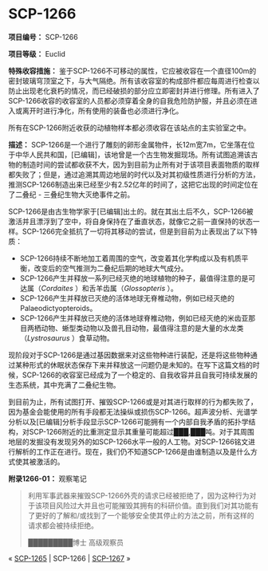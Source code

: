 # SCP-1266
                        


**项目编号：** SCP-1266

**项目等级：** Euclid

**特殊收容措施：** 鉴于SCP-1266不可移动的属性，它应被收容在一个直径100m的密封玻璃穹顶室之下，与大气隔绝。所有该收容室的构成部件都应每周进行检查以防止出现老化衰朽的情况，而已经破损的部分应立即密封并进行修理。所有进入了SCP-1266收容的收容室的人员都必须穿着全身的自我危险防护服，并且必须在进入或离开时进行净化，所有使用的装备也必须进行净化。

所有在SCP-1266附近收获的动植物样本都必须收容在该站点的主实验室之中。

**描述：** SCP-1266是一个进行了雕刻的卵形金属物件，长12m宽7m，它坐落在位于中华人民共和国，[已编辑]，该地曾是一个古生物发掘现场。所有试图追溯该古物的制造时间的尝试都收获不大，因为到目前为止所有对于该项目表面物质的取样都失败了；但是，通过追溯其周边地层的时代以及对其初级性质进行分析的方法，推测SCP-1266制造出来已经至少有2.52亿年的时间了，这把它出现的时间定位在了二叠纪 - 三叠纪生物大灭绝事件之前。

SCP-1266是由古生物学家于[已编辑]出土的。就在其出土后不久，SCP-1266被激活并且漂浮到了空中，将自身保持在了垂直状态，就像它之前一直保持的状态一样。SCP-1266完全抵抗了一切将其移动的尝试，但是到目前为止表现出了以下特质：

- SCP-1266持续不断地加工着周围的空气，改变着其化学构成以及有机质平衡，改变后的空气推测为二叠纪后期的地球大气成分。
- SCP-1266产生并释放一系列已经灭绝的地球植物的种子，最值得注意的是可达属（*Cordaites* ）和舌羊齿属（*Glossopteris* ）。
- SCP-1266产生并释放已灭绝的活体地球无脊椎动物，例如已经灭绝的Palaeodictyopteroids。
- SCP-1266产生并释放已灭绝的活体地球脊椎动物，例如已经灭绝的米齿亚那目两栖动物、蜥型类动物以及兽孔目动物，最值得注意的是大量的水龙类（*Lystrosaurus* ）食草动物。

现阶段对于SCP-1266是通过基因数据来对这些物种进行装配，还是将这些物种通过某种形式的休眠状态保存下来并释放这一问题仍是未知的。在写下这篇文档的时候，SCP-1266的收容室已经成为了一个稳定的、自我收容并且自我可持续发展的生态系统，其中充满了二叠纪生物。

到目前为止，所有试图打开、摧毁SCP-1266或是对其进行取样的行为都失败了，因为基金会能使用的所有手段都无法操纵或损伤SCP-1266。超声波分析、光谱学分析以及[已编辑]分析手段显示SCP-1266可能拥有一个内部自我矛盾的拓扑学结构，对SCP-1266附近的比重测定显示其重量可能超过███,███吨。对于其周围地层的发掘没有发现另外的如SCP-1266水平一般的人工物。对SCP-1266铭文进行解析的工作正在进行。现在，我们仍不知道SCP-1266是由谁制造以及是什么方式使其被激活的。

**附录1266-01：** 观察笔记


> 利用军事武器来摧毁SCP-1266外壳的请求已经被拒绝了，因为这种行为对于该项目风险过大并且也可能摧毁其拥有的科研价值。直到我们对其功能有了更好的了解和/或找到了一个能够安全使其停止的方法之前，所有这样的请求都会被持续拒绝。
> 
> █████████博士
高级观察员
> 



« [SCP-1265](/scp-1265) | SCP-1266 | [SCP-1267](/scp-1267) »





                    